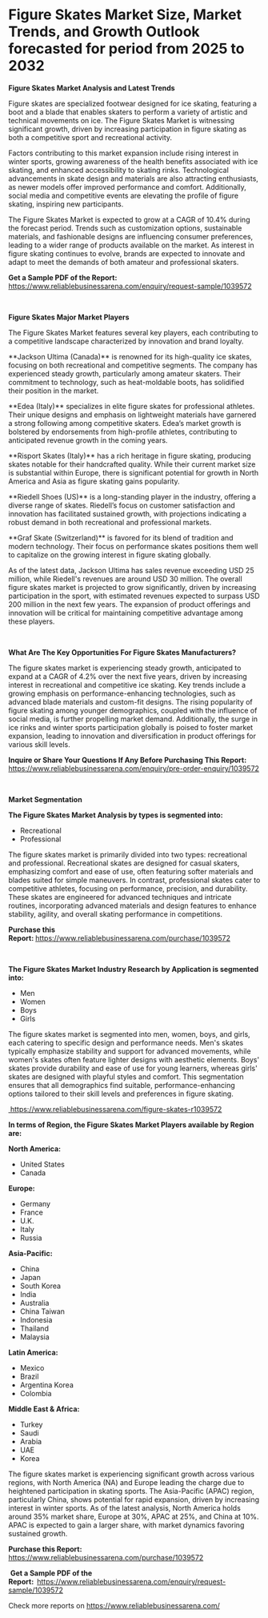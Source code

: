 <p><h1>Figure Skates Market Size, Market Trends, and Growth Outlook forecasted for period from 2025 to 2032</h1></p><p><strong>Figure Skates Market Analysis and Latest Trends</strong></p>
<p><p>Figure skates are specialized footwear designed for ice skating, featuring a boot and a blade that enables skaters to perform a variety of artistic and technical movements on ice. The Figure Skates Market is witnessing significant growth, driven by increasing participation in figure skating as both a competitive sport and recreational activity. </p><p>Factors contributing to this market expansion include rising interest in winter sports, growing awareness of the health benefits associated with ice skating, and enhanced accessibility to skating rinks. Technological advancements in skate design and materials are also attracting enthusiasts, as newer models offer improved performance and comfort. Additionally, social media and competitive events are elevating the profile of figure skating, inspiring new participants.</p><p>The Figure Skates Market is expected to grow at a CAGR of 10.4% during the forecast period. Trends such as customization options, sustainable materials, and fashionable designs are influencing consumer preferences, leading to a wider range of products available on the market. As interest in figure skating continues to evolve, brands are expected to innovate and adapt to meet the demands of both amateur and professional skaters.</p></p>
<p><strong>Get a Sample PDF of the Report:&nbsp;</strong> <a href="https://www.reliablebusinessarena.com/enquiry/request-sample/1039572?utm_campaign=3251&utm_medium=2&utm_source=Github&utm_content=ia&utm_term=05042025&utm_id=figure-skates">https://www.reliablebusinessarena.com/enquiry/request-sample/1039572</a></p>
<p>&nbsp;</p>
<p><strong>Figure Skates Major Market Players</strong></p>
<p><p>The Figure Skates Market features several key players, each contributing to a competitive landscape characterized by innovation and brand loyalty. </p><p>**Jackson Ultima (Canada)** is renowned for its high-quality ice skates, focusing on both recreational and competitive segments. The company has experienced steady growth, particularly among amateur skaters. Their commitment to technology, such as heat-moldable boots, has solidified their position in the market.</p><p>**Edea (Italy)** specializes in elite figure skates for professional athletes. Their unique designs and emphasis on lightweight materials have garnered a strong following among competitive skaters. Edea’s market growth is bolstered by endorsements from high-profile athletes, contributing to anticipated revenue growth in the coming years.</p><p>**Risport Skates (Italy)** has a rich heritage in figure skating, producing skates notable for their handcrafted quality. While their current market size is substantial within Europe, there is significant potential for growth in North America and Asia as figure skating gains popularity.</p><p>**Riedell Shoes (US)** is a long-standing player in the industry, offering a diverse range of skates. Riedell’s focus on customer satisfaction and innovation has facilitated sustained growth, with projections indicating a robust demand in both recreational and professional markets.</p><p>**Graf Skate (Switzerland)** is favored for its blend of tradition and modern technology. Their focus on performance skates positions them well to capitalize on the growing interest in figure skating globally.</p><p>As of the latest data, Jackson Ultima has sales revenue exceeding USD 25 million, while Riedell's revenues are around USD 30 million. The overall figure skates market is projected to grow significantly, driven by increasing participation in the sport, with estimated revenues expected to surpass USD 200 million in the next few years. The expansion of product offerings and innovation will be critical for maintaining competitive advantage among these players.</p></p>
<p>&nbsp;</p>
<p><strong>What Are The Key Opportunities For Figure Skates Manufacturers?</strong></p>
<p><p>The figure skates market is experiencing steady growth, anticipated to expand at a CAGR of 4.2% over the next five years, driven by increasing interest in recreational and competitive ice skating. Key trends include a growing emphasis on performance-enhancing technologies, such as advanced blade materials and custom-fit designs. The rising popularity of figure skating among younger demographics, coupled with the influence of social media, is further propelling market demand. Additionally, the surge in ice rinks and winter sports participation globally is poised to foster market expansion, leading to innovation and diversification in product offerings for various skill levels.</p></p>
<p><strong>Inquire or Share Your Questions If Any Before Purchasing This Report:</strong> <a href="https://www.reliablebusinessarena.com/enquiry/pre-order-enquiry/1039572?utm_campaign=3251&utm_medium=2&utm_source=Github&utm_content=ia&utm_term=05042025&utm_id=figure-skates">https://www.reliablebusinessarena.com/enquiry/pre-order-enquiry/1039572</a></p>
<p>&nbsp;</p>
<p><strong>Market Segmentation</strong></p>
<p><strong>The Figure Skates Market Analysis by types is segmented into:</strong></p>
<p><ul><li>Recreational</li><li>Professional</li></ul></p>
<p><p>The figure skates market is primarily divided into two types: recreational and professional. Recreational skates are designed for casual skaters, emphasizing comfort and ease of use, often featuring softer materials and blades suited for simple maneuvers. In contrast, professional skates cater to competitive athletes, focusing on performance, precision, and durability. These skates are engineered for advanced techniques and intricate routines, incorporating advanced materials and design features to enhance stability, agility, and overall skating performance in competitions.</p></p>
<p><strong>Purchase this Report:&nbsp;</strong><a href="https://www.reliablebusinessarena.com/purchase/1039572?utm_campaign=3251&utm_medium=2&utm_source=Github&utm_content=ia&utm_term=05042025&utm_id=figure-skates">https://www.reliablebusinessarena.com/purchase/1039572</a></p>
<p>&nbsp;</p>
<p><strong>The Figure Skates Market Industry Research by Application is segmented into:</strong></p>
<p><ul><li>Men</li><li>Women</li><li>Boys</li><li>Girls</li></ul></p>
<p><p>The figure skates market is segmented into men, women, boys, and girls, each catering to specific design and performance needs. Men's skates typically emphasize stability and support for advanced movements, while women's skates often feature lighter designs with aesthetic elements. Boys' skates provide durability and ease of use for young learners, whereas girls' skates are designed with playful styles and comfort. This segmentation ensures that all demographics find suitable, performance-enhancing options tailored to their skill levels and preferences in figure skating.</p></p>
<p><a href="https://www.reliablebusinessarena.com/figure-skates-r1039572?utm_campaign=3251&utm_medium=2&utm_source=Github&utm_content=ia&utm_term=05042025&utm_id=figure-skates">&nbsp;https://www.reliablebusinessarena.com/figure-skates-r1039572</a></p>
<p><strong>In terms of Region, the Figure Skates Market Players available by Region are:</strong></p>
<p>
    <p> <strong> North America: </strong>
        <ul>
            <li>United States</li>
            <li>Canada</li>
        </ul>
        </p> 
    <p> <strong> Europe: </strong>
        <ul>
            <li>Germany</li>
            <li>France</li>
            <li>U.K.</li>
            <li>Italy</li>
            <li>Russia</li>
        </ul>
        </p> 
    <p> <strong> Asia-Pacific: </strong>
        <ul>
            <li>China</li>
            <li>Japan</li>
            <li>South Korea</li>
            <li>India</li>
            <li>Australia</li>
            <li>China Taiwan</li>
            <li>Indonesia</li>
            <li>Thailand</li>
            <li>Malaysia</li>
        </ul>
        </p> 
    <p> <strong> Latin America: </strong>
        <ul>
            <li>Mexico</li>
            <li>Brazil</li>
            <li>Argentina Korea</li>
            <li>Colombia</li>
        </ul>
        </p> 
    <p> <strong> Middle East & Africa: </strong>
        <ul>
            <li>Turkey</li>
            <li>Saudi</li>
            <li>Arabia</li>
            <li>UAE</li>
            <li>Korea</li>
        </ul>
    </p>
    </p>
<p><p>The figure skates market is experiencing significant growth across various regions, with North America (NA) and Europe leading the charge due to heightened participation in skating sports. The Asia-Pacific (APAC) region, particularly China, shows potential for rapid expansion, driven by increasing interest in winter sports. As of the latest analysis, North America holds around 35% market share, Europe at 30%, APAC at 25%, and China at 10%. APAC is expected to gain a larger share, with market dynamics favoring sustained growth.</p></p>
<p><strong>Purchase this Report: </strong><a href="https://www.reliablebusinessarena.com/purchase/1039572?utm_campaign=3251&utm_medium=2&utm_source=Github&utm_content=ia&utm_term=05042025&utm_id=figure-skates">https://www.reliablebusinessarena.com/purchase/1039572</a></p>
<p>&nbsp;<strong>Get a Sample PDF of the Report:&nbsp;&nbsp;</strong><a href="https://www.reliablebusinessarena.com/enquiry/request-sample/1039572?utm_campaign=3251&utm_medium=2&utm_source=Github&utm_content=ia&utm_term=05042025&utm_id=figure-skates">https://www.reliablebusinessarena.com/enquiry/request-sample/1039572</a></p>
<p><strong></strong></p>
<p>Check more reports on <a href="https://www.reliablebusinessarena.com/?utm_campaign=3251&utm_medium=2&utm_source=Github&utm_content=ia&utm_term=05042025&utm_id=figure-skates">https://www.reliablebusinessarena.com/</a></p>